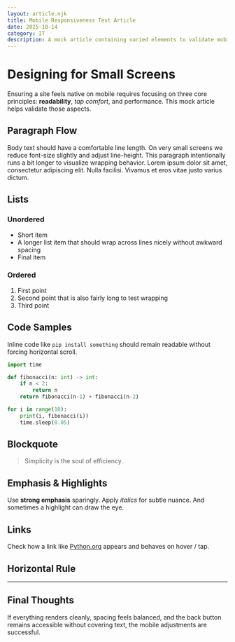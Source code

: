 ```yaml
---
layout: article.njk
title: Mobile Responsiveness Test Article
date: 2025-10-14
category: IT
description: A mock article containing varied elements to validate mobile layout, spacing, and readability.
---
```


# Designing for Small Screens

Ensuring a site feels native on mobile requires focusing on three core principles: **readability**, *tap comfort*, and performance. This mock article helps validate those aspects.

## Paragraph Flow

Body text should have a comfortable line length. On very small screens we reduce font-size slightly and adjust line-height. This paragraph intentionally runs a bit longer to visualize wrapping behavior. Lorem ipsum dolor sit amet, consectetur adipiscing elit. Nulla facilisi. Vivamus et eros vitae justo varius dictum.

## Lists

### Unordered

- Short item
- A longer list item that should wrap across lines nicely without awkward spacing
- Final item

### Ordered

1. First point
2. Second point that is also fairly long to test wrapping
3. Third point

## Code Samples

Inline code like `pip install something` should remain readable without forcing horizontal scroll.

```python
import time

def fibonacci(n: int) -> int:
    if n < 2:
        return n
    return fibonacci(n-1) + fibonacci(n-2)

for i in range(10):
    print(i, fibonacci(i))
    time.sleep(0.05)
```

## Blockquote

> Simplicity is the soul of efficiency.

## Emphasis & Highlights

Use **strong emphasis** sparingly. Apply *italics* for subtle nuance. And sometimes a <span class="highlight">highlight</span> can draw the eye.

## Links

Check how a link like [Python.org](https://www.python.org) appears and behaves on hover / tap.

## Horizontal Rule

---

## Final Thoughts

If everything renders cleanly, spacing feels balanced, and the back button remains accessible without covering text, the mobile adjustments are successful.
